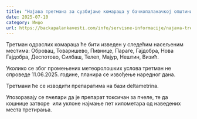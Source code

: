 ```yaml
---
title: "Најава третмана за сузбијање комараца у бачкопаланачкој општини"
date: 2025-07-10
category: Инфо
url: https://backapalankavesti.com/info/servisne-informacije/najava-tretmana-za-suzbijanje-komaraca-u-backopalanackoj-opstini/
---
```


Третман одраслих комараца ће бити изведен у следећим насељеним местима: Обровац, Товаришево, Пивнице, Параге, Гајдобра, Нова Гајдобра, Деспотово, Силбаш, Телеп, Мајур, Нештин, Визић.

Уколико се због промењених метеоролошких услова третман не спроведе 11.06.2025. године, планира се извођење наредног дана.

Третмани ће се изводити препаратима на бази deltametrina.

Упозоравају се пчелари да је препарат токсичан за пчеле, те да кошнице затворе  или уклоне најмање пет километара од наведених места третирања.
